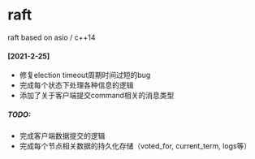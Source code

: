 # raft
raft based on asio / c++14

#### [2021-2-25]
* 修复election timeout周期时间过短的bug
* 完成每个状态下处理各种信息的逻辑
* 添加了关于客户端提交command相关的消息类型

##### TODO:
* 完成客户端数据提交的逻辑
* 完成每个节点相关数据的持久化存储（voted_for, current_term, logs等）
